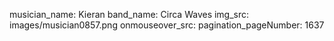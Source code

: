 musician_name: Kieran
band_name: Circa Waves
img_src: images/musician0857.png
onmouseover_src: 
pagination_pageNumber: 1637
